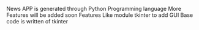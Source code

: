 News APP is generated through Python Programming language 
More Features will be added soon 
Features Like module tkinter to add GUI 
Base code is written of tkinter 
